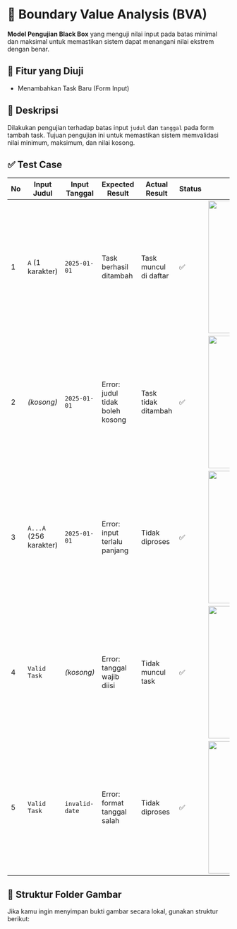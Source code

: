 # 🧪 Boundary Value Analysis (BVA)

**Model Pengujian Black Box** yang menguji nilai input pada batas minimal dan maksimal untuk memastikan sistem dapat menangani nilai ekstrem dengan benar.

## 🎯 Fitur yang Diuji
- Menambahkan Task Baru (Form Input)

## 🧾 Deskripsi
Dilakukan pengujian terhadap batas input `judul` dan `tanggal` pada form tambah task. Tujuan pengujian ini untuk memastikan sistem memvalidasi nilai minimum, maksimum, dan nilai kosong.

## ✅ Test Case

| No | Input Judul | Input Tanggal | Expected Result | Actual Result | Status | Bukti Gambar |
|----|-------------|----------------|------------------|----------------|--------|---------------|
| 1 | `A` (1 karakter) | `2025-01-01` | Task berhasil ditambah | Task muncul di daftar | ✅ | <img width="300" src="https://github.com/user-attachments/assets/49c603b6-2aae-41f9-a50c-30f80ed038f6" /> |
| 2 | *(kosong)* | `2025-01-01` | Error: judul tidak boleh kosong | Task tidak ditambah | ✅ | <img width="300" src="https://github.com/user-attachments/assets/b3a6ae87-10e6-4cdf-99e9-8070238f6261" /> |
| 3 | `A...A` (256 karakter) | `2025-01-01` | Error: input terlalu panjang | Tidak diproses | ✅ | <img width="300" src="https://github.com/user-attachments/assets/fcb16619-4886-4ec2-a6aa-82201d6bef3d" /> |
| 4 | `Valid Task` | *(kosong)* | Error: tanggal wajib diisi | Tidak muncul task | ✅ | <img width="300" src="https://github.com/user-attachments/assets/40c1e2e7-5dfd-478f-ba7f-9fd16b7c4c45" /> |
| 5 | `Valid Task` | `invalid-date` | Error: format tanggal salah | Tidak diproses | ✅ | <img width="300" src="https://github.com/user-attachments/assets/1e3deae6-cdea-4146-97f5-b087db7f1767" /> |

## 📁 Struktur Folder Gambar
Jika kamu ingin menyimpan bukti gambar secara lokal, gunakan struktur berikut:

